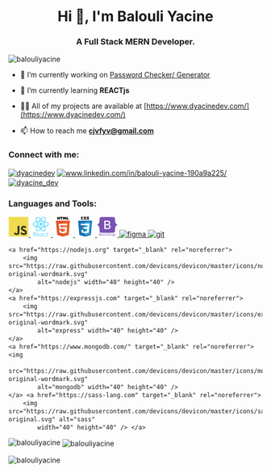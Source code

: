 <h1 align="center">Hi 👋, I'm Balouli Yacine</h1>
<h3 align="center">A Full Stack MERN Developer.</h3>

<p align="left"> <img
        src="https://komarev.com/ghpvc/?username=balouliyacine&label=Profile%20views&color=0e75b6&style=flat"
        alt="balouliyacine" /> </p>

- 🔭 I’m currently working on [Password Checker/ Generator](https://dyd-passwords.netlify.app/)

- 🌱 I’m currently learning **REACTjs**

- 👨‍💻 All of my projects are available at [https://www.dyacinedev.com/](https://www.dyacinedev.com/)

- 📫 How to reach me **cjvfyv@gmail.com**

<h3 align="left">Connect with me:</h3>
<p align="left">
    <a href="https://twitter.com/dyacinedev" target="blank"><img align="center"
            src="https://raw.githubusercontent.com/rahuldkjain/github-profile-readme-generator/master/src/images/icons/Social/twitter.svg"
            alt="dyacinedev" height="30" width="40" /></a>
    <a href="https://linkedin.com/in/balouli-yacine-190a9a225/" target="blank"><img align="center"
            src="https://raw.githubusercontent.com/rahuldkjain/github-profile-readme-generator/master/src/images/icons/Social/linked-in-alt.svg"
            alt="www.linkedin.com/in/balouli-yacine-190a9a225/" height="30" width="40" /></a>
    <a href="https://instagram.com/dyacine_dev" target="blank"><img align="center"
            src="https://raw.githubusercontent.com/rahuldkjain/github-profile-readme-generator/master/src/images/icons/Social/instagram.svg"
            alt="dyacine_dev" height="30" width="40" /></a>
</p>

<h3 align="left">Languages and Tools:</h3>
<p align="left">
    <a href="https://developer.mozilla.org/en-US/docs/Web/JavaScript" target="_blank" rel="noreferrer"> <img
            src="https://raw.githubusercontent.com/devicons/devicon/master/icons/javascript/javascript-original.svg"
            alt="javascript" width="40" height="40" />
    </a>
    <a href="https://reactjs.org/" target="_blank" rel="noreferrer">
        <img src="https://raw.githubusercontent.com/devicons/devicon/master/icons/react/react-original-wordmark.svg"
            alt="react" width="40" height="40" />
    </a>
    <a href="https://www.w3.org/html/" target="_blank" rel="noreferrer"> <img
            src="https://raw.githubusercontent.com/devicons/devicon/master/icons/html5/html5-original-wordmark.svg"
            alt="html5" width="40" height="40" />
    </a>
    <a href="https://www.w3schools.com/css/" target="_blank" rel="noreferrer"> <img
            src="https://raw.githubusercontent.com/devicons/devicon/master/icons/css3/css3-original-wordmark.svg"
            alt="css3" width="40" height="40" />
    </a>
    <a href="https://getbootstrap.com" target="_blank" rel="noreferrer"> <img
            src="https://raw.githubusercontent.com/devicons/devicon/master/icons/bootstrap/bootstrap-plain-wordmark.svg"
            alt="bootstrap" width="40" height="40" />
    </a>
    <a href="https://www.figma.com/" target="_blank" rel="noreferrer"> <img
            src="https://www.vectorlogo.zone/logos/figma/figma-icon.svg" alt="figma" width="40" height="40" />
    </a>
    <a href="https://git-scm.com/" target="_blank" rel="noreferrer"> <img
            src="https://www.vectorlogo.zone/logos/git-scm/git-scm-icon.svg" alt="git" width="40" height="40" />
    </a>

    <a href="https://nodejs.org" target="_blank" rel="noreferrer">
        <img src="https://raw.githubusercontent.com/devicons/devicon/master/icons/nodejs/nodejs-original-wordmark.svg"
            alt="nodejs" width="40" height="40" />
    </a>
    <a href="https://expressjs.com" target="_blank" rel="noreferrer">
        <img src="https://raw.githubusercontent.com/devicons/devicon/master/icons/express/express-original-wordmark.svg"
            alt="express" width="40" height="40" />
    </a>
    <a href="https://www.mongodb.com/" target="_blank" rel="noreferrer"> <img
            src="https://raw.githubusercontent.com/devicons/devicon/master/icons/mongodb/mongodb-original-wordmark.svg"
            alt="mongodb" width="40" height="40" />
    </a> <a href="https://sass-lang.com" target="_blank" rel="noreferrer">
        <img src="https://raw.githubusercontent.com/devicons/devicon/master/icons/sass/sass-original.svg" alt="sass"
            width="40" height="40" /> </a>
</p>

<p><img align="left"
        src="https://github-readme-stats.vercel.app/api/top-langs?username=balouliyacine&show_icons=true&locale=en&layout=compact"
        alt="balouliyacine" /></p>

<p>&nbsp;<img align="center"
        src="https://github-readme-stats.vercel.app/api?username=balouliyacine&show_icons=true&locale=en"
        alt="balouliyacine" /></p>

<p><img align="center" src="https://github-readme-streak-stats.herokuapp.com/?user=balouliyacine&"
        alt="balouliyacine" /></p>
